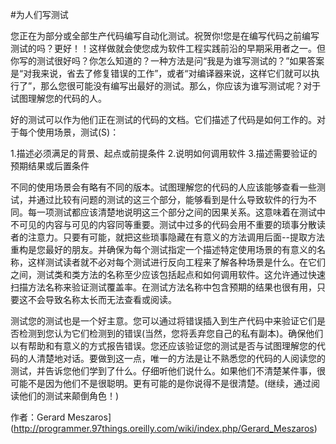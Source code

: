#为人们写测试

您正在为部分或全部生产代码编写自动化测试。祝贺你!您是在编写代码之前编写测试的吗？更好！！这样做就会使您成为软件工程实践前沿的早期采用者之一。但你写的测试很好吗？你怎么知道的？一种方法是问“我是为谁写测试的？”如果答案是“对我来说，省去了修复错误的工作”，或者“对编译器来说，这样它们就可以执行了”，那么您很可能没有编写出最好的测试。那么，你应该为谁写测试呢？对于试图理解您的代码的人。

好的测试可以作为他们正在测试的代码的文档。它们描述了代码是如何工作的。对于每个使用场景，测试(S)：

1.描述必须满足的背景、起点或前提条件
2.说明如何调用软件
3.描述需要验证的预期结果或后置条件

不同的使用场景会有略有不同的版本。试图理解您的代码的人应该能够查看一些测试，并通过比较有问题的测试的这三个部分，能够看到是什么导致软件的行为不同。每一项测试都应该清楚地说明这三个部分之间的因果关系。这意味着在测试中不可见的内容与可见的内容同等重要。测试中过多的代码会用不重要的琐事分散读者的注意力。只要有可能，就把这些琐事隐藏在有意义的方法调用后面--提取方法重构是您最好的朋友。并确保为每个测试指定一个描述特定使用场景的有意义的名称，这样测试读者就不必对每个测试进行反向工程来了解各种场景是什么。在它们之间，测试类和类方法的名称至少应该包括起点和如何调用软件。这允许通过快速扫描方法名称来验证测试覆盖率。在测试方法名称中包含预期的结果也很有用，只要这不会导致名称太长而无法查看或阅读。

测试您的测试也是一个好主意。您可以通过将错误插入到生产代码中来验证它们是否检测到您认为它们检测到的错误(当然，您将丢弃您自己的私有副本)。确保他们以有帮助和有意义的方式报告错误。您还应该验证您的测试是否与试图理解您的代码的人清楚地对话。要做到这一点，唯一的方法是让不熟悉您的代码的人阅读您的测试，并告诉您他们学到了什么。仔细听他们说什么。如果他们不清楚某件事，很可能不是因为他们不是很聪明。更有可能的是你说得不是很清楚。(继续，通过阅读他们的测试来颠倒角色！)

作者：Gerard Meszaros](http://programmer.97things.oreilly.com/wiki/index.php/Gerard_Meszaros)
